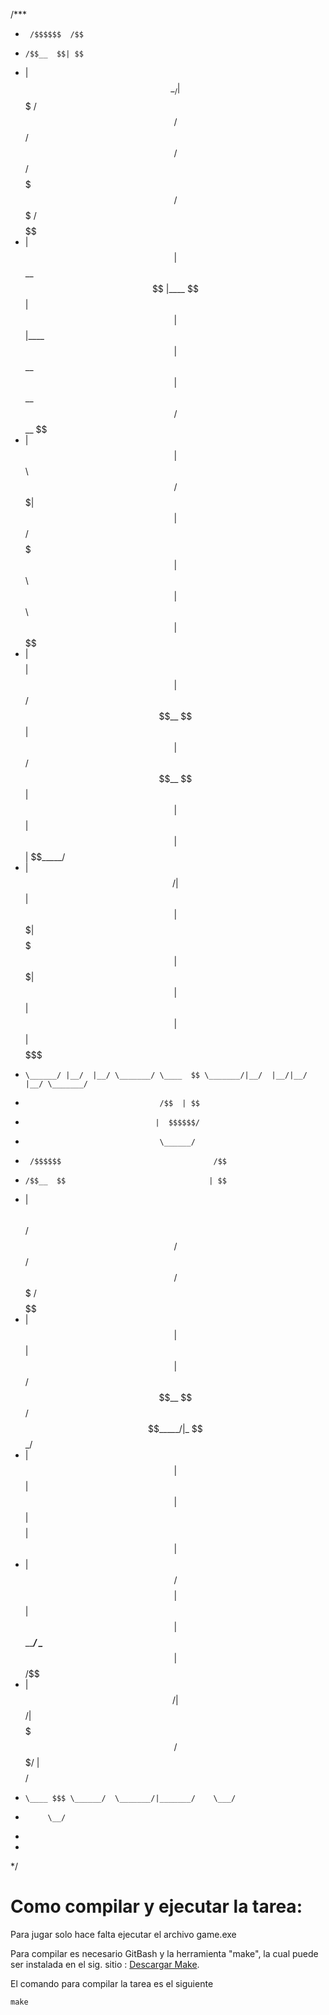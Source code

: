 
/***
 *      /$$$$$$  /$$                                                                  
 *     /$$__  $$| $$                                                                  
 *    | $$  \__/| $$$$$$$   /$$$$$$  /$$   /$$  /$$$$$$  /$$$$$$$  /$$$$$$$   /$$$$$$ 
 *    | $$      | $$__  $$ |____  $$| $$  | $$ |____  $$| $$__  $$| $$__  $$ /$$__  $$
 *    | $$      | $$  \ $$  /$$$$$$$| $$  | $$  /$$$$$$$| $$  \ $$| $$  \ $$| $$$$$$$$
 *    | $$    $$| $$  | $$ /$$__  $$| $$  | $$ /$$__  $$| $$  | $$| $$  | $$| $$_____/
 *    |  $$$$$$/| $$  | $$|  $$$$$$$|  $$$$$$$|  $$$$$$$| $$  | $$| $$  | $$|  $$$$$$$
 *     \______/ |__/  |__/ \_______/ \____  $$ \_______/|__/  |__/|__/  |__/ \_______/
 *                                   /$$  | $$                                        
 *                                  |  $$$$$$/                                        
 *                                   \______/                                         
 *      /$$$$$$                                  /$$                                  
 *     /$$__  $$                                | $$                                  
 *    | $$  \ $$ /$$   /$$  /$$$$$$   /$$$$$$$ /$$$$$$                                
 *    | $$  | $$| $$  | $$ /$$__  $$ /$$_____/|_  $$_/                                
 *    | $$  | $$| $$  | $$| $$$$$$$$|  $$$$$$   | $$                                  
 *    | $$/$$ $$| $$  | $$| $$_____/ \____  $$  | $$ /$$                              
 *    |  $$$$$$/|  $$$$$$/|  $$$$$$$ /$$$$$$$/  |  $$$$/                              
 *     \____ $$$ \______/  \_______/|_______/    \___/                                
 *          \__/                                                                      
 *                                                                                    
 *                                                                                    
 */


# Como compilar y ejecutar la tarea:

Para jugar solo hace falta ejecutar el archivo game.exe

Para compilar es necesario GitBash y la herramienta "make", la cual puede ser instalada en el sig. sitio : [Descargar Make](https://sourceforge.net/projects/ezwinports/files/make-4.3-without-guile-w32-bin.zip/download).
     
El comando para compilar la tarea es el siguiente
```
make
```
